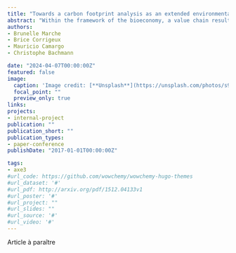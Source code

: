 ```yaml
---
title: "Towards a carbon footprint analysis as an extended environmental indicator for roadside maintenance strategies: a multiscale perspective"
abstract: "Within the framework of the bioeconomy, a value chain resulting from the valorization of grass roadside verges maintenance activities is currently emerging. It represents a potential sink of biomass which could be valorized as source of energy (heat or electricity) or others applications, thanks to the availability of technologies and the growing biomass demand. However, the assessment of these emerging activities could not any longer be made exclusively under technical and economic considerations. As a consequence, there is an urgent need to evaluate these new activities from a more holistic manner, especially regarding their environmental impact. The present paper aims to introduce the carbon footprint analysis as an environmental indicator for establishing the relevance of the maintenance strategies with and without biomass recovery. Results show that the carbon footprint of this emerging valorization value chain could be positive, compared to the traditional maintenance strategy when including the valorization activities."
authors:
- Brunelle Marche
- Brice Corrigeux 
- Mauricio Camargo
- Christophe Bachmann

date: "2024-04-07T00:00:00Z"
featured: false
image:
  caption: 'Image credit: [**Unsplash**](https://unsplash.com/photos/s9CC2SKySJM)'
  focal_point: ""
  preview_only: true
links:
projects:
- internal-project
publication: ""
publication_short: ""
publication_types:
- paper-conference
publishDate: "2017-01-01T00:00:00Z"

tags:
- axe3
#url_code: https://github.com/wowchemy/wowchemy-hugo-themes
#url_dataset: '#'
#url_pdf: http://arxiv.org/pdf/1512.04133v1
#url_poster: '#'
#url_project: ""
#url_slides: ""
#url_source: '#'
#url_video: '#'
---
```


Article à paraître